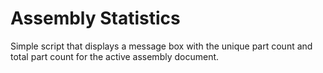 # Assembly Statistics

Simple script that displays a message box with the unique part count and total part count for the active assembly document.
